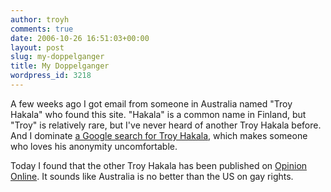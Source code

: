 ```yaml
---
author: troyh
comments: true
date: 2006-10-26 16:51:03+00:00
layout: post
slug: my-doppelganger
title: My Doppelganger
wordpress_id: 3218
---
```


A few weeks ago I got email from someone in Australia named "Troy Hakala" who found this site. "Hakala" is a common name in Finland, but "Troy" is relatively rare, but I've never heard of another Troy Hakala before. And I dominate [a Google search for Troy Hakala](http://www.google.com/search?q=troy+hakala&ie=utf-8&oe=utf-8&rls=org.mozilla:en-US:official&client=firefox-a), which makes someone who loves his anonymity uncomfortable.

Today I found that the other Troy Hakala has been published on [Opinion Online](http://www.onlineopinion.com.au/view.asp?article=5067). It sounds like Australia is no better than the US on gay rights.
